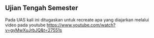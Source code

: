 ## Ujian Tengah Semester

Pada UAS kali ini ditugaskan untuk recreate apa yang diajarkan melalui video pada youtube
https://www.youtube.com/watch?v=gyMwXuJrbJQ&t=27551s

